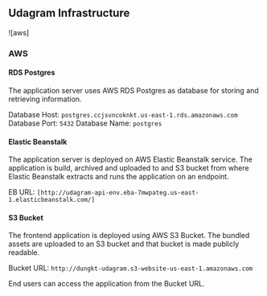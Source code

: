 ## Udagram Infrastructure

![aws]

### AWS
#### RDS Postgres

The application server uses AWS RDS Postgres as database for storing and retrieving information.

Database Host: `postgres.ccjsvncoknkt.us-east-1.rds.amazonaws.com`
Database Port: `5432`
Database Name: `postgres`

#### Elastic Beanstalk
The application server is deployed on AWS Elastic Beanstalk service. The application is build, archived and uploaded
to and S3 bucket from where Elastic Beanstalk extracts and runs the application on an endpoint.

EB URL: `[http://udagram-api-env.eba-7mwpateg.us-east-1.elasticbeanstalk.com/]`

#### S3 Bucket
The frontend application is deployed using AWS S3 Bucket. The bundled assets are uploaded to an S3 bucket and that
bucket is made publicly readable.

Bucket URL: `http://dungkt-udagram.s3-website-us-east-1.amazonaws.com`

End users can access the application from the Bucket URL.
